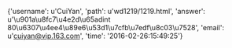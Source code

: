 {'username': u'CuiYan', 'path': u'wd1219/1219.html', 'answer': u'\u901a\u8fc7\u4e2d\u65adint 80\u6307\u4ee4\u89e6\u53d1\u7cfb\u7edf\u8c03\u7528', 'email': u'cuiyan@vip.163.com', 'time': '2016-02-26:15:49:25'}